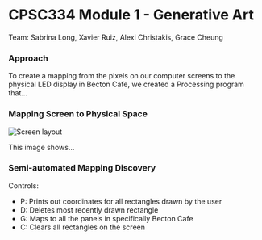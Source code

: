 # CPSC334 Module 1 - Generative Art
Team: Sabrina Long, Xavier Ruiz, Alexi Christakis, Grace Cheung

### Approach
To create a mapping from the pixels on our computer screens to the physical LED display in Becton Cafe, we created a Processing program that...

### Mapping Screen to Physical Space
![Screen layout](https://github.com/slongarama/cpsc334-generative-art/blob/master/map-screen/screen-layout.png)

This image shows...

### Semi-automated Mapping Discovery

Controls:
* P: Prints out coordinates for all rectangles drawn by the user
* D: Deletes most recently drawn rectangle
* G: Maps to all the panels in specifically Becton Cafe
* C: Clears all rectangles on the screen

